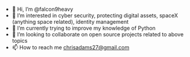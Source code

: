 - 👋 Hi, I’m @falcon9heavy
- 👀 I’m interested in cyber security, protecting digital assets, spaceX (anything space related), identity management
- 🌱 I’m currently trying to improve my knowledge of Python
- 💞️ I’m looking to collaborate on open source projects related to above topics
- 📫 How to reach me chrisadams27@gmail.com

<!---
falcon9heavy/falcon9heavy is a ✨ special ✨ repository because its `README.md` (this file) appears on your GitHub profile.
You can click the Preview link to take a look at your changes.
--->
